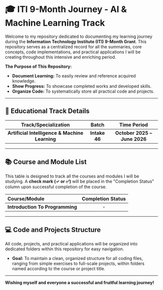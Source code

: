 # 🎓 ITI 9-Month Journey - AI & Machine Learning Track

Welcome to my repository dedicated to documenting my learning journey during the **Information Technology Institute (ITI) 9-Month Grant**. This repository serves as a centralized record for all the summaries, core concepts, code implementations, and practical applications I will be creating throughout this intensive and enriching period.

**The Purpose of This Repository:**

- **Document Learning:** To easily review and reference acquired knowledge.
- **Show Progress:** To showcase completed works and developed skills.
- **Organize Code:** To systematically store all practical code and projects.

---

## 🎯 Educational Track Details

|              Track/Specialization              |     Batch     |         Time Period          |
| :--------------------------------------------: | :-----------: | :--------------------------: |
| **Artificial Intelligence & Machine Learning** | **Intake 46** | **October 2025 – June 2026** |

---

## 📚 Course and Module List

This table is designed to track all the courses and modules I will be studying. A **check mark ($\checkmark$ or ✅)** will be placed in the "Completion Status" column upon successful completion of the course.

| Course/Module                   | Completion Status |
| :------------------------------ | :---------------: |
| **Introduction To Programming** |     $\square$     |

---

## 💻 Code and Projects Structure

All code, projects, and practical applications will be organized into dedicated folders within this repository for easy navigation.

- **Goal:** To maintain a clean, organized structure for all coding files, ranging from simple exercises to full-scale projects, within folders named according to the course or project title.

---

**Wishing myself and everyone a successful and fruitful learning journey!**
